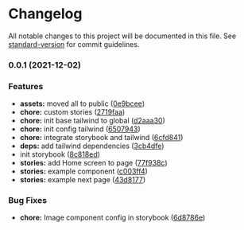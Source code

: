# Changelog

All notable changes to this project will be documented in this file. See [standard-version](https://github.com/conventional-changelog/standard-version) for commit guidelines.

### 0.0.1 (2021-12-02)


### Features

* **assets:** moved all to public ([0e9bcee](https://github.com/aqilfiqran/storybook-with-next-tailwind/commit/0e9bceec808cdbbb62132feff597b086c6395f3b))
* **chore:** custom stories ([2719faa](https://github.com/aqilfiqran/storybook-with-next-tailwind/commit/2719faa0c819555b6b8f5abfb3e02acda922952a))
* **chore:** init base tailwind to global ([d2aaa30](https://github.com/aqilfiqran/storybook-with-next-tailwind/commit/d2aaa306ba18c944e48b93f700c7f63f132719b6))
* **chore:** init config tailwind ([6507943](https://github.com/aqilfiqran/storybook-with-next-tailwind/commit/65079439aaa78bd8d9fef0ef5ecd21150f7da5aa))
* **chore:** integrate storybook and tailwind ([6cfd841](https://github.com/aqilfiqran/storybook-with-next-tailwind/commit/6cfd84158378c30a04063e069c4a3bf9514fa7b0))
* **deps:** add tailwind dependencies ([3cb4dfe](https://github.com/aqilfiqran/storybook-with-next-tailwind/commit/3cb4dfecaa89c95e54a3b7dff0d4f4abe5c9a198))
* init storybook ([8c818ed](https://github.com/aqilfiqran/storybook-with-next-tailwind/commit/8c818ed09d1aad8827b34230a003823fb50678be))
* **stories:** add Home screen to page ([77f938c](https://github.com/aqilfiqran/storybook-with-next-tailwind/commit/77f938c13969d5903ff6a39449cd032c3b18f55f))
* **stories:** example component ([c003ff4](https://github.com/aqilfiqran/storybook-with-next-tailwind/commit/c003ff4f0192f7e2d03da755092aa9c3fea369b6))
* **stories:** example next page ([43d8177](https://github.com/aqilfiqran/storybook-with-next-tailwind/commit/43d817761deb869fd7ca5b285e013139f2069f7c))


### Bug Fixes

* **chore:** Image component config in storybook ([6d8786e](https://github.com/aqilfiqran/storybook-with-next-tailwind/commit/6d8786e035208cd0bb67574a2c39948f143399ae))
